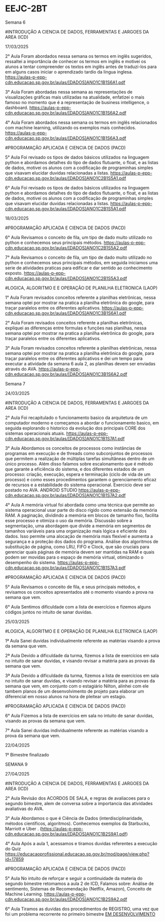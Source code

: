 ﻿# EEJC-2BT

Semana 6

#INTRODUÇÃO A CIENCIA DE DADOS, FERRAMENTAS E JARGOES DA AREA (ICD)

17/03/2025

2° Aula
Foram abordados nessa semana os termos em inglês sugeridos, ressaltei a importância de conhecer os termos em inglês e motivei os alunos a tentar compreender os textos em inglês antes de traduzi-los para em alguns casos iniciar o aprendizado tardio da lingua inglesa.
https://aulas-p-epp-cdn.educacao.sp.gov.br/aulas/[DADOS]ANO1C1B1S6A1.pdf

3° Aula
Foram abordadas nessa semana as representações de visualizações gráficas mais utilizadas na atualidade, enfatizei o mais famoso no momento que é a representação de business intelligence, o dashboard.
https://aulas-p-epp-cdn.educacao.sp.gov.br/aulas/[DADOS]ANO1C1B1S6A2.pdf

4° Aula
Foram abordados nessa semana os termos em inglês relacionados com machine learning, utilizando os exemplos mais conhecidos.
https://aulas-p-epp-cdn.educacao.sp.gov.br/aulas/[DADOS]ANO1C1B1S6A3.pdf

#PROGRAMAÇÃO APLICADA E CIENCIA DE DADOS (PACD)

5° Aula
Foi revisado os tipos de dados básicos utilizados na linguagem python e abordamos detalhes do tipo de dados flutuante, o float, e as listas de dados, motivei os alunos com a codificação de programinhas simples que visavam elucidar duvidas relacionadas a listas.
https://aulas-p-epp-cdn.educacao.sp.gov.br/aulas/[DADOS]ANO1C2B1S5A1.pdf

6° Aula
Foi revisado os tipos de dados básicos utilizados na linguagem python e abordamos detalhes do tipo de dados flutuante, o float, e as listas de dados, motivei os alunos com a codificação de programinhas simples que visavam elucidar duvidas relacionadas a listas.
https://aulas-p-epp-cdn.educacao.sp.gov.br/aulas/[DADOS]ANO1C2B1S5A1.pdf

18/03/2025

#PROGRAMAÇÃO APLICADA E CIENCIA DE DADOS (PACD)

6° Aula
Revisamos o conceito de fila, um tipo de dado muito utilizado no python e conhecemos seus principais métodos.
https://aulas-p-epp-cdn.educacao.sp.gov.br/aulas/[DADOS]ANO1C2B1S5A2.pdf

7° Aula
Revisamos o conceito de fila, um tipo de dado muito utilizado no python e conhecemos seus principais métodos, em seguida iniciamos uma serie de atividades praticas para edificar e dar sentido ao conhecimento exposto.
https://aulas-p-epp-cdn.educacao.sp.gov.br/aulas/[DADOS]ANO1C2B1S5A3.pdf

#LOGICA, ALGORITMO E E OPERAÇÃO DE PLANILHA ELETRONICA (LAOP)

1° Aula
Foram revisados conceitos referente a planilhas eletrônicas, nessa semana optei por mostrar na pratica a planilha eletrônica do google, para traçar paralelos entre os diferentes aplicativos.
https://aulas-p-epp-cdn.educacao.sp.gov.br/aulas/[DADOS]ANO1C3B1S6A1.pdf

2° Aula
Foram revisados conceitos referente a planilhas eletrônicas, expliquei as diferenças entre formulas e funções nas planilhas, nessa semana optei por mostrar na pratica a planilha eletrônica do google, para traçar paralelos entre os diferentes aplicativos.

3° Aula
Foram revisados conceitos referente a planilhas eletrônicas, nessa semana optei por mostrar na pratica a planilha eletrônica do google, para traçar paralelos entre os diferentes aplicativos e dei um tempo para executar a atividade da semana 6 aula 2, as planilhas devem ser enviadas através do AVA.
https://aulas-p-epp-cdn.educacao.sp.gov.br/aulas/[DADOS]ANO1C3B1S6A2.pdf

Semana 7

24/03/2025

#INTRODUÇÃO A CIENCIA DE DADOS, FERRAMENTAS E JARGOES DA AREA (ICD)

2° Aula
Foi recapitulado o funcionamento basico da arquitetura de um computador moderno e começamos a abordar o funcionamento basico, em seguida explorando o historico da evolução dos principais CORE dos sistemas operacionais atuais.
https://aulas-p-epp-cdn.educacao.sp.gov.br/aulas/[DADOS]ANO1C1B1S7A1.pdf

3° Aula
Abordamos os conceitos de processos como instâncias de programas 
em execução e de threads como subconjuntos de processos que permitem a realização de múltiplas tarefas simultâneas dentro de um único processo. Além disso falamos sobre escalonamento que é método que garante a eficiência do sistema, e dos diferentes estados de um processo: criação, execução, espera e terminação (ciclo de vida de um processo) e como esses procedimentos garantem o gerenciamento eficaz de recursos e a estabilidade do sistema operacional.
Exercicio deve ser postado no AVA.
ANDROID STUDIO
https://aulas-p-epp-cdn.educacao.sp.gov.br/aulas/[DADOS]ANO1C1B1S7A2.pdf

4° Aula
A memória virtual foi abordada como uma técnica que permite ao sistema operacional usar parte do disco rígido como extensão da memória RAM. A paginação, dividindo a memória em blocos de tamanho fixo, facilita esse processo e otimiza o uso da memória. Discussão sobre a segmentação, uma abordagem que divide a memória em segmentos de tamanhos variáveis para uma organização mais lógica e eficiente dos dados. Isso permite uma alocação de memória mais flexível e aumenta a segurança e a proteção dos dados do programa. Análise dos algoritmos de substituição de página, como LRU, FIFO e Clock, que são cruciais para gerenciar quais páginas de memória devem ser mantidas na RAM e quais podem ser movidas para o espaço de memória virtual, otimizando o desempenho do sistema.
https://aulas-p-epp-cdn.educacao.sp.gov.br/aulas/[DADOS]ANO1C1B1S7A3.pdf

#PROGRAMAÇÃO APLICADA E CIENCIA DE DADOS (PACD)

5° Aula
Revisamos o conceito de fila, e seus principais métodos, e revisamos os conceitos apresentados até o momento visando a prova na semana que vem.

6° Aula
Sentimos dificuldade com a lista de exercícios e fizemos alguns códigos juntos no intuito de sanar duvidas.

25/03/2025

#LOGICA, ALGORITMO E E OPERAÇÃO DE PLANILHA ELETRONICA (LAOP)

1ª Aula
Sanei duvidas individualmente referente as matérias visando a prova da semana que vem. 

2ª Aula
Devido a dificuldade da turma, fizemos a lista de exercícios em sala no intuito de sanar duvidas, e visando revisar a matéria para as provas da semana que vem.

3ª Aula
Devido a dificuldade da turma, fizemos a lista de exercícios em sala no intuito de sanar duvidas, e visando revisar a matéria para as provas da semana que vem, em conjunto com o estagiário Nilton, alinhei com ele tambem planos de um desenvolvimento de projeto para elaborar um diferencial em nosso alunos na hora de pleitear um estagio.

#PROGRAMAÇÃO APLICADA E CIENCIA DE DADOS (PACD)

6° Aula
Fizemos a lista de exercícios em sala no intuito de sanar duvidas, visando as provas da semana que vem.

7° Aula
Sanei duvidas individualmente referente as matérias visando a prova da semana que vem. 

22/04/2025

1º Bimestre finalizado



SEMANA 9

27/04/2025

#INTRODUÇÃO A CIENCIA DE DADOS, FERRAMENTAS E JARGOES DA AREA (ICD)

2° Aula
Revisão dos ACORDOS DE SALA, e regras de avaliacoes para o segundo bimestre, alem de conversa sobre a importancia das atividades avaliativas do AVA.

3° Aula
Abordamos o que é Ciência de Dados (interdisciplinaridade, métodos científicos, algoritmos). Conhecemos exemplos da Starbucks, Marriott e Uber .
(https://aulas-p-epp-cdn.educacao.sp.gov.br/aulas/[DADOS]ANO1C1B2S9A1.pdf)

4° Aula
Após a aula 1, acessamos e tiramos duvidas referentes a execução do Quiz
https://educacaoprofissional.educacao.sp.gov.br/mod/page/view.php?id=17859

#PROGRAMAÇÃO APLICADA E CIENCIA DE DADOS (PACD)

5° Aula
No intuito de reforçar e seguir a continuidade da materia do segundo bimestre retomamos a aula 2 de ICD, Falamos sobre: Análise de sentimento, Sistemas de Recomendação (Netflix, Amazon), Conceito de Machine Learning.
https://aulas-p-epp-cdn.educacao.sp.gov.br/aulas/[DADOS]ANO1C1B2S9A2.pdf


6° Aula
Tiramos as duvidas dos procedimentos de REGISTRO, uma vez que foi um problema recorrente no primeiro bimestre
[EM DESENVOLVIMENTO](https://educacaoprofissional.educacao.sp.gov.br/mod/assign/view.php?id=17863)